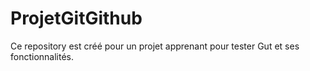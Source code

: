 # ProjetGitGithub
Ce repository est créé pour un projet apprenant pour tester Gut et ses fonctionnalités.
